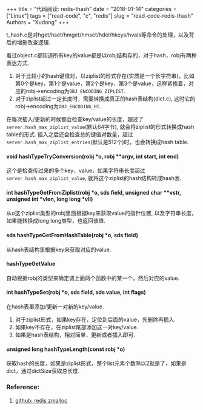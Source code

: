 +++
title = "代码阅读: redis-thash"
date = "2018-01-14"
categories = ["Linux"]
tags = ["read-code", "c", "redis"]
slug = "read-code-redis-thash"
Authors = "Xudong"
+++

t_hash.c是对hget/hset/hmget/hmset/hdel/hkeys/hvals等命令的处理，以及背后的增删改查逻辑.

看过object.c都知道所有key的value都是以robj结构存的，对于hash，robj有两种表达方式.
1. 对于比较小的hash键值对，以ziplist的形式存在(实质是一个长字符串)，比如第0个是key，第1个是value，第2个是key，第3个是value，这样紧挨着，对应的robj->encoding为`OBJ_ENCODING_ZIPLIST`.
2. 对于ziplist超过一定长度时，需要转换成真正的hash表结构(dict.c), 这时它的robj->encoding为`OBJ_ENCODING_HT`.

在每次插入/更新的时候都会检查key/value的长度，超过了`server.hash_max_ziplist_value`(默认64字节), 就会将ziplist的形式转换成hash table的形式.
插入之后还会检查总的键值对数量，超过`server.hash_max_ziplist_entries`(默认是512个)时，也会转换成hash table.

#### void hashTypeTryConversion(robj *o, robj **argv, int start, int end)
这个是检查传过来的多个key，value，如果字符串长度超过`server.hash_max_ziplist_value`, 就将这个ziplist的hash结构转成hash表.

#### int hashTypeGetFromZiplist(robj *o, sds field, unsigned char **vstr, unsigned int *vlen, long long *vll)
从o这个ziplist类型的robj里面根据key来获取value的指针位置, 以及字符串长度，如果能转换成long long类型，也返回该值.

#### sds hashTypeGetFromHashTable(robj *o, sds field)
从hash表结构里根据key来获取对应的value.

#### hashTypeGetValue
自动根据robj的类型来确定调上面两个函数中的某一个，然后对应的value.

#### int hashTypeSet(robj *o, sds field, sds value, int flags)
在hash表里添加/更新一对新的key/value.
1. 对于ziplist形式，如果key存在，定位到后面的value，先删除再插入.
2. 如果key不存在，在ziplist尾部添加这一对key/value.
3. 如果是hash表结构，相对简单，更新或者插入即可.

#### unsigned long hashTypeLength(const robj *o)
获取hash的长度，如果是ziplist形式，整个list元素个数除以2就是了，如果是dict，通过dictSize获取总长度.

### Reference:
1. [github: redis zmalloc](https://github.com/antirez/redis/blob/unstable/src/t_hash.c)
